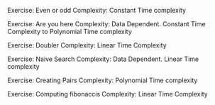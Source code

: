 Exercise: Even or odd
Complexity: Constant Time complexity

Exercise: Are you here
Complexity: Data Dependent. Constant Time Complexity to Polynomial Time complexity

Exercise: Doubler
Complexity: Linear Time Complexity

Exercise: Naive Search
Complexity: Data Dependent. Linear Time complexity

Exercise: Creating Pairs
Complexity: Polynomial Time complexity

Exercise: Computing fibonaccis
Complexity: Linear Time Complexity

